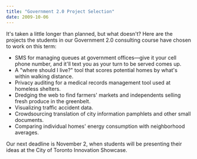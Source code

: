 ```yaml
---
title: "Government 2.0 Project Selection"
date: 2009-10-06
---
```

It's taken a little longer than planned, but what doesn't? Here are the projects the students in our Government 2.0 consulting course have chosen to work on this term:
<ul>
  <li>SMS for managing queues at government offices—give it your cell phone number, and it'll text you as your turn to be served comes up.</li>
  <li>A "where should I live?" tool that scores potential homes by what's within walking distance.</li>
  <li>Privacy auditing for a medical records management tool used at homeless shelters.</li>
  <li>Dredging the web to find farmers' markets and independents selling fresh produce in the greenbelt.</li>
  <li>Visualizing traffic accident data.</li>
  <li>Crowdsourcing translation of city information pamphlets and other small documents.</li>
  <li>Comparing individual homes' energy consumption with neighborhood averages.</li>
</ul>
Our next deadline is November 2, when students will be presenting their ideas at the City of Toronto Innovation Showcase.
